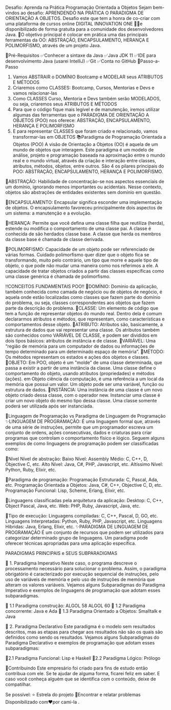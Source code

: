 Desafio: Aprenda na Prática Programação Orientada a Objetos
Sejam bem-vindos ao desafio: APRENDENDO NA PRÁTICA O PARADIGMA DE ORIENTAÇÃO A OBJETOS.
Desafio este que tem a honra de co-criar com uma plataforma de cursos online DIGITAL INNOVATION ONE 💛🧡e disponibilizado de forma gratuita para a comunidade dos desenvolvedores Java.
💎O objetivo principal é colocar em prática uma das principais ferramentas da OO: ABSTRAÇÃO, ENCAPSULAMENTO, HERANÇA E POLIMORFISMO, através de um projeto Java.

🛑Pré-Requisitos
✅Conhecer a sintaxe da Java
✅Java JDK 11
✅IDE para desenvolvimento Java (usarei IntelliJ)
✅Git
✅Conta no GitHub
👣Passo-a-Passo
1. Vamos ABSTRAIR o DOMÍNIO Bootcamp e MODELAR seus ATRIBUTOS E MÉTODOS
2. Criaremos como CLASSES: Bootcamp, Cursos, Mentorias e Devs e vamos relacionar-las
3. Como CLASSES Curso, Mentoria e Devs também serão MODELADOS, ou seja, criaremos seus ATRIBUTOS E MÉTODOS
4. Para que o código fique mais legível e de manutenção, iremos utilizar algumas das ferramentas que o PARADIGMA DE ORIENTAÇÃO A OBJETOS (POO) nos oferece: ABSTRAÇÃO, ENCAPSULAMENTO, HERANÇA E POLIMORFISMO
5. E para representar CLASSES que foram criado e relacionado, vamos transformar-las em OBJETOS
📚Paradigma de Programação Orientada a Objetos (POO)
A visão de Orientação a Objetos (OO) é aquela de um mundo de objetos que interagem.
Este paradigma é um modelo de análise, projeto e programação baseada na aproximação entre o mundo real e o mundo virtual, através da criação e interação entre classes, atributos, métodos, objetos, entre outros.
São 4 os pilares principais do POO: ABSTRAÇÃO, ENCAPSULAMENTO, HERANÇA E POLIMORFISMO.

🔺ABSTRAÇÃO:
Habilidade de concentração-se nos aspectos essenciais de um domínio, ignorando menos importantes ou acidentais. Nesse contexto, objetos são abstrações de entidades existentes sem domínio em questão.

🔺ENCAPSULAMENTO:
Encapsular significa esconder uma implementação de objetos. O encapsulamento favoreceu principalmente dois aspectos de um sistema: a manutenção e a evolução.

🔺HERANÇA:
Permite que você defina uma classe filha que reutiliza (herda), estende ou modifica o comportamento de uma classe pai. A classe é conhecida de são herdados classe base. A classe que herda os membros da classe base é chamada de classe derivada.

🔺POLIMORFISMO:
Capacidade de um objeto pode ser referenciado de várias formas. Cuidado polimorfismo quer dizer que o objeto fica se transformando, muito pelo contrário, um tipo que morre e aquele tipo de objeto, o que pode não mudar uma maneira como nos referimos a ele. A capacidade de tratar objetos criados a partir das classes específicas como uma classe genérica é chamada de polimorfismo.


‼️CONCEITOS FUNDAMENTAIS POO‼️
🔻DOMÍNIO:
Domínio da aplicação, também conhecida como camada de negócio ou de objetos de negócio, é aquela onde estão localizadas como classes que fazem parte do domínio do problema, ou seja, classes correspondentes aos objetos que fazem parte da descrição do problema.
🔻CLASSE:
Um elemento de código que tem a função de representar objetos do mundo real. Dentro dela é comum declararmos atributos e métodos, que representam, como características e comportamentos desse objeto.
🔻ATRIBUTO:
Atributos são, basicamente, a estrutura de dados que vai representar uma classe. Os atributos também são conhecidos como VARIÁVEL DE CLASSE, e podem ser divididos em dois tipos básicos: atributos de instância e de classe.
🔻VARIÁVEL:
Uma “região de memória para um computador de dados ou informações de tempo determinado para um determinado espaço de memória”.
🔻MÉTODO:
Os métodos representam os estados e ações dos objetos e classes.
🔻OBJETO:
Em POO, objeto é um "molde" de uma classe determinada, que passa a existir a partir de uma instância da classe. Uma classe define o comportamento do objeto, usando atributos (propriedades) e métodos (ações). em Objeto ciência da computação, é uma referência a um local da memória que possui um valor. Um objeto pode ser uma variável, função ou estrutura de dados.
🔻INSTÂNCIA:
Uma instância de uma classe é um novo objeto criado dessa classe, com o operador new. Instanciar uma classe é criar um novo objeto do mesmo tipo dessa classe. Uma classe somente poderá ser utilizada após ser instanciada.

🧮Linguagem de Programação vs Paradigma de Linguagem de Programação
✨LINGUAGEM DE PROGRAMAÇÃO:
É uma linguagem formal que, através de uma série de instruções, permite que um programador escreva um conjunto de ordens, ações consecutivas, dados e criaturas para criar programas que controlam o comportamento físico e lógico.
Seguem alguns exemplos de como linguagens de programação podem ser classificadas como:

🔺Nível Nível de abstração:
Baixo Nível: Assembly
Médio: C, C++, D, Objective C, etc.
Alto Nível: Java, C#, PHP, Javascript, etc.
Altíssimo Nível: Python, Ruby, Elixir, etc.

🔺Paradigma de programação:
Programação Estruturada: C, Pascal, Ada, etc.
Programação Orientada a Objetos: Java, C#, C++, Objective C, D, etc.
Programação Funcional: Lisp, Scheme, Erlang, Elixir, etc.

🔺Linguagens classificadas pela arquitetura da aplicação:
Desktop: C, C++, Object Pascal, Java, etc.
Web: PHP, Ruby, Javascript, Java, etc.

🔺Tipo de execução:
Linguagens compiladas: C, C++, Pascal, D, GO, etc.
Linguagens Interpretadas: Python, Ruby, PHP, Javascript, etc.
Linguagens Hibridas: Java, Erlang, Elixir, etc.
✨PARADIGMA DE LINGUAGEM DE PROGRAMAÇÃO
É um conjunto de recursos que podem ser utilizados para categorizar determinado grupo de linguagens. Um paradigma pode oferecer técnicas apropriadas para uma aplicação específica.

PARADIGMAS PRINCIPAIS e SEUS SUBPARADIGMAS

🔸 1. Paradigma Imperativo
Neste caso, o programa descreve o processamento necessário para solucionar o problema. Assim, o paradigma obrigatório é caracterizado por execução sequencial de instruções, pelo uso de variáveis ​​de memória e pelo uso de instruções de memória que alteram os valores variáveis.
Vejamos alguns Subparadigmas do Paradigma Imperativo e exemplos de linguagens de programação que adotam esses subparadigmas.

🔸 1.1 Paradigma construção: ALGOL 58 ALGOL 60
🔸 1.2 Paradigma concorrente: Java e Ada
🔸 1.3 Paradigma Orientado a Objetos: Smalltalk e Java

🔹 2. Paradigma Declarativo
Este paradigma é o modelo sem resultados descritos, mas as etapas para chegar aos resultados não são os quais são definidos como sendo os resultados.
Vejamos alguns Subparadigmas do Paradigma Declarativo e exemplos de programação que adotam esses subparadigmas:

🔹2.1 Paradigma Funcional: Lisp e Haskell
🔹2.2 Paradigma Lógico: Prólogo

🤝Contribuindo
Este empresário foi criado para fins de estudo então contribua com ele.
Se te ajudar de alguma forma, ficarei feliz em saber. E caso você conheça alguém que se identifica com o conteúdo, deixe de compatilhar.

Se possível:
⭐️ Estrela do projeto
🐛Encontrar e relatar problemas
Disponibilizado com♥por cami-la .

